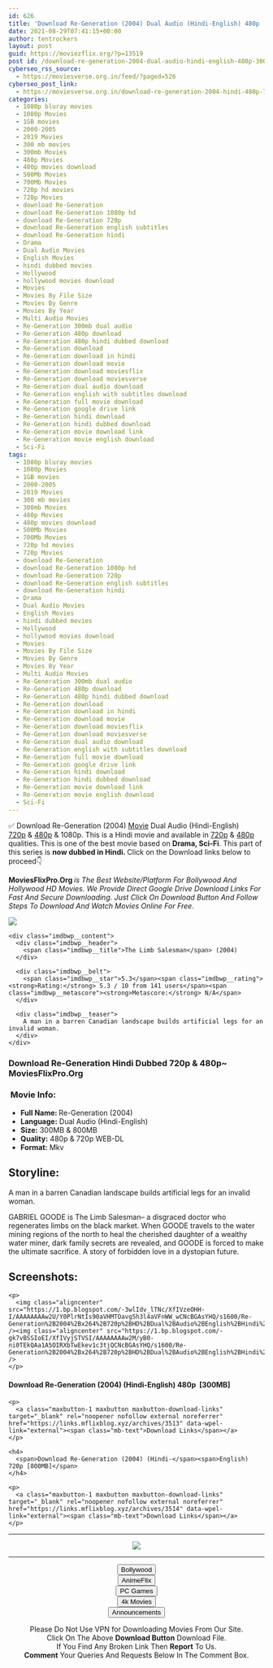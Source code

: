 ```yaml
---
id: 626
title: 'Download Re-Generation (2004) Dual Audio (Hindi-English) 480p [300MB] || 720p [800MB]'
date: 2021-08-29T07:41:15+00:00
author: tentrockers
layout: post
guid: https://moviezflix.org/?p=13519
post id: /download-re-generation-2004-dual-audio-hindi-english-480p-300mb-720p-800mb/
cyberseo_rss_source:
  - https://moviesverse.org.in/feed/?paged=526
cyberseo_post_link:
  - https://moviesverse.org.in/download-re-generation-2004-hindi-480p-720p/
categories:
  - 1080p bluray movies
  - 1080p Movies
  - 1GB movies
  - 2000-2005
  - 2019 Movies
  - 300 mb movies
  - 300mb Movies
  - 480p Movies
  - 480p movies download
  - 500Mb Movies
  - 700Mb Movies
  - 720p hd movies
  - 720p Movies
  - download Re-Generation
  - download Re-Generation 1080p hd
  - download Re-Generation 720p
  - download Re-Generation english subtitles
  - download Re-Generation hindi
  - Drama
  - Dual Audio Movies
  - English Movies
  - hindi dubbed movies
  - Hollywood
  - hollywood movies download
  - Movies
  - Movies By File Size
  - Movies By Genre
  - Movies By Year
  - Multi Audio Movies
  - Re-Generation 300mb dual audio
  - Re-Generation 480p download
  - Re-Generation 480p hindi dubbed download
  - Re-Generation download
  - Re-Generation download in hindi
  - Re-Generation download movie
  - Re-Generation download moviesflix
  - Re-Generation download moviesverse
  - Re-Generation dual audio download
  - Re-Generation english with subtitles download
  - Re-Generation full movie download
  - Re-Generation google drive link
  - Re-Generation hindi download
  - Re-Generation hindi dubbed download
  - Re-Generation movie download link
  - Re-Generation movie english download
  - Sci-Fi
tags:
  - 1080p bluray movies
  - 1080p Movies
  - 1GB movies
  - 2000-2005
  - 2019 Movies
  - 300 mb movies
  - 300mb Movies
  - 480p Movies
  - 480p movies download
  - 500Mb Movies
  - 700Mb Movies
  - 720p hd movies
  - 720p Movies
  - download Re-Generation
  - download Re-Generation 1080p hd
  - download Re-Generation 720p
  - download Re-Generation english subtitles
  - download Re-Generation hindi
  - Drama
  - Dual Audio Movies
  - English Movies
  - hindi dubbed movies
  - Hollywood
  - hollywood movies download
  - Movies
  - Movies By File Size
  - Movies By Genre
  - Movies By Year
  - Multi Audio Movies
  - Re-Generation 300mb dual audio
  - Re-Generation 480p download
  - Re-Generation 480p hindi dubbed download
  - Re-Generation download
  - Re-Generation download in hindi
  - Re-Generation download movie
  - Re-Generation download moviesflix
  - Re-Generation download moviesverse
  - Re-Generation dual audio download
  - Re-Generation english with subtitles download
  - Re-Generation full movie download
  - Re-Generation google drive link
  - Re-Generation hindi download
  - Re-Generation hindi dubbed download
  - Re-Generation movie download link
  - Re-Generation movie english download
  - Sci-Fi
---
```

<div class="thecontent clearfix">
  <p>
    ✅ Download Re-Generation (2004) <a href="https://moviesverse.org.in/category/movies/" data-wpel-link="internal">Movie</a> Dual Audio (Hindi-English) <a href="https://moviesverse.org.in/720p-movies/" data-wpel-link="internal">720p</a>&nbsp;&&nbsp;<a href="https://moviesverse.org.in/480p-movies/" data-wpel-link="internal">480p</a> & 1080p. This is a Hindi movie and available in <a href="https://moviesverse.org.in/720p-movies/" data-wpel-link="internal">720p</a>&nbsp;&&nbsp;<a href="https://moviesverse.org.in/480p-movies/" data-wpel-link="internal">480p</a> qualities. This is one of the best movie based on <strong>Drama, Sci-Fi</strong>. This part of this series is <strong>now dubbed in <span>Hindi.&nbsp;</span></strong><span>Click on the Download links below to proceed👇</span>
  </p>
  
  <p>
    <strong><span>MoviesFlixPro.Org&nbsp;</span></strong><em>is The Best Website/Platform For Bollywood And Hollywood HD Movies. We Provide Direct Google Drive Download Links For Fast And Secure Downloading. Just Click On Download Button And Follow Steps To&nbsp;Download And Watch Movies Online For Free.</em>
  </p>
  
  <div class="imdbwp imdbwp--movie dark">
    <div class="imdbwp__thumb">
      <a class="imdbwp__link" target="_blank" title="The Limb Salesman" href="https://www.imdb.com/title/tt0424238/" rel="nofollow external noopener noreferrer" data-wpel-link="external"><img class="imdbwp__img" src="https://m.media-amazon.com/images/M/MV5BMjAzMTMyOTk5OF5BMl5BanBnXkFtZTcwMTk1NjIyMw@@._V1_SX300.jpg" /></a>
    </div>
    
    <div class="imdbwp__content">
      <div class="imdbwp__header">
        <span class="imdbwp__title">The Limb Salesman</span> (2004)
      </div>
      
      <div class="imdbwp__belt">
        <span class="imdbwp__star">5.3</span><span class="imdbwp__rating"><strong>Rating:</strong> 5.3 / 10 from 141 users</span><span class="imdbwp__metascore"><strong>Metascore:</strong> N/A</span>
      </div>
      
      <div class="imdbwp__teaser">
        A man in a barren Canadian landscape builds artificial legs for an invalid woman.
      </div>
    </div>
  </div>
  
  <h3>
    <span>Download Re-Generation Hindi Dubbed 720p & 480p~ MoviesFlixPro.Org</span>
  </h3>
  
  <h3>
    <span>&nbsp;Movie Info:&nbsp;</span>
  </h3>
  
  <ul>
    <li>
      <strong>Full Name: </strong>Re-Generation (2004)
    </li>
    <li>
      <strong>Language:</strong> Dual Audio (Hindi-English)
    </li>
    <li>
      <strong>Size:</strong> 300MB & 800MB
    </li>
    <li>
      <strong>Quality:</strong> 480p & 720p WEB-DL
    </li>
    <li>
      <strong>Format:</strong>&nbsp;Mkv
    </li>
  </ul>
  
  <h2>
    <span>Storyline:</span>
  </h2>
  
  <p>
    A man in a barren Canadian landscape builds artificial legs for an invalid woman.
  </p>
  
  <div>
    GABRIEL GOODE is The Limb Salesman– a disgraced doctor who regenerates limbs on the black market. When GOODE travels to the water mining regions of the north to heal the cherished daughter of a wealthy water miner, dark family secrets are revealed, and GOODE is forced to make the ultimate sacrifice. A story of forbidden love in a dystopian future.
  </div>
  
  <div class="summary_text">
    <h2>
      <span>Screenshots:</span>
    </h2>
    
    <p>
      <img class="aligncenter" src="https://1.bp.blogspot.com/-3wlIdv_lTNc/XfIVzeOHH-I/AAAAAAAAw2U/Y0PlrNtIs90aVHMTOavg5h3l4aVFnWW_wCNcBGAsYHQ/s1600/Re-Generation%2B2004%2Bx264%2B720p%2BHD%2BDual%2BAudio%2BEnglish%2BHindi%2BGOPISAHI.mkv_snapshot_01.03.08.160.jpg" /><img class="aligncenter" src="https://1.bp.blogspot.com/-gk7vBSSIoEI/XfIVyjSTVSI/AAAAAAAAw2M/yB0-ni0TEkQAa1A5OIRXbTwEkev1c3tjQCNcBGAsYHQ/s1600/Re-Generation%2B2004%2Bx264%2B720p%2BHD%2BDual%2BAudio%2BEnglish%2BHindi%2BGOPISAHI.mkv_snapshot_00.19.57.520.jpg" />
    </p>
  </div>
  
  <div class="inline canwrap">
    <h4>
      <span>Download Re-Generation (2004) (Hindi-English) </span><span>480p&nbsp; [300MB]</span>
    </h4>
    
    <p>
      <a class="maxbutton-1 maxbutton maxbutton-download-links" target="_blank" rel="noopener nofollow external noreferrer" href="https://links.mflixblog.xyz/archives/3513" data-wpel-link="external"><span class="mb-text">Download Links</span></a>
    </p>
    
    <h4>
      <span>Download Re-Generation (2004) (Hindi-</span><span>English) 720p [800MB]</span>
    </h4>
    
    <p>
      <a class="maxbutton-1 maxbutton maxbutton-download-links" target="_blank" rel="noopener nofollow external noreferrer" href="https://links.mflixblog.xyz/archives/3514" data-wpel-link="external"><span class="mb-text">Download Links</span></a>
    </p>
  </div>
</div>

<center>
  </p> 
  
  <hr />
  
  <p>
    <a href="http://gdrivepro.xyz/join.php" data-wpel-link="external" target="_blank" rel="nofollow external noopener noreferrer"><img src="https://i.imgur.com/FhMdWdW.png" /></a>
  </p>
  
  <hr />
  
  <p>
    <a href="https://dogemovies.xyz" target="_blank" data-wpel-link="external" rel="nofollow external noopener noreferrer"><button class="button button5">Bollywood</button></a><br /> <a href="https://animeflix.in" target="_blank" data-wpel-link="external" rel="nofollow external noopener noreferrer"><button class="button button5">AnimeFlix</button></a><br /> <a href="https://gamesflix.net/" target="_blank" data-wpel-link="external" rel="nofollow external noopener noreferrer"><button class="button button5">PC Games</button></a><br /> <a href="https://uhdmovies.in" target="_blank" data-wpel-link="external" rel="nofollow external noopener noreferrer"><button class="button button5">4k Movies</button></a><br /> <a href="https://moviesverse.org.in/announcements/" target="_blank" data-wpel-link="internal" rel="noopener"><button class="button button5">Announcements</button></a>
  </p>
  
  <div class="alert alert-danger">
    Please Do Not Use VPN for Downloading Movies From Our Site.
  </div>
  
  <div class="alert alert-success">
    Click On The Above <strong>Download Button</strong> Download File.
  </div>
  
  <div class="alert alert-warning">
    If You Find Any Broken Link Then <strong>Report</strong> To Us.
  </div>
  
  <div class="alert alert-info">
    <strong>Comment</strong> Your Queries And Requests Below In The Comment Box.
  </div>
  
  <p>
    </center>
  </p>